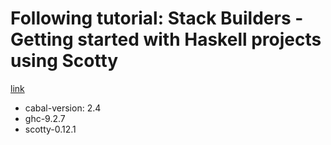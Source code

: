 # Following tutorial: Stack Builders - Getting started with Haskell projects using Scotty

[link](https://www.stackbuilders.com/blog/getting-started-with-haskell-projects-using-scotty/)

- cabal-version: 2.4
- ghc-9.2.7
- scotty-0.12.1
